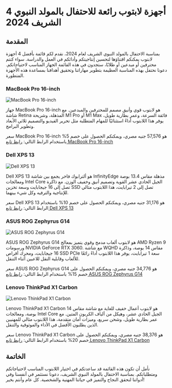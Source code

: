 # 4 أجهزة لابتوب رائعة للاحتفال بالمولد النبوي الشريف 2024

## المقدمة

بمناسبة الاحتفال بالمولد النبوي الشريف لعام 2024، نقدم لكم قائمة بأفضل 4 أجهزة لابتوب يمكنكم اقتناؤها لتحسين إنتاجيتكم وأدائكم في العمل والدراسة. سواء كنتم محترفين أو مبدعين أو طلابًا، ستجدون في هذه القائمة الجهاز المناسب لاحتياجاتكم. دعونا نحتفل بهذه المناسبة العظيمة بتطوير مهاراتنا وتحقيق أهدافنا بمساعدة هذه الأجهزة المتطورة.

### MacBook Pro 16-inch

![MacBook Pro 16-inch](https://example.com/macbook-pro-16.jpg?subid=12345)

جهاز MacBook Pro 16-inch هو لابتوب قوي وأنيق مصمم للمحترفين والمبدعين. مع شاشة Retina المذهلة، وشريحة M1 Pro أو M1 Max فائقة السرعة، وعمر بطارية طويل، يوفر هذا اللابتوب أداءً استثنائيًا للمهام المتطلبة مثل تحرير الفيديو والتصميم ثلاثي الأبعاد وتطوير البرامج.

سعر MacBook Pro 16-inch هو 57,576 جنيه مصري، ويمكنكم الحصول على خصم 5% باستخدام الرابط التالي: [رابط تابع MacBook Pro 16-inch](https://www.affiliatelink.com?brand=apple&product=macbook-pro-16&subid=12345)

### Dell XPS 13

![Dell XPS 13](https://example.com/dell-xps-13.jpg?subid=12345)

Dell XPS 13 هو ألترابوك فاخر يجمع بين شاشة InfinityEdge مذهلة مقاس 13.4 بوصة ومعالجات Intel Core الجيل الحادي عشر القوية وتصميم أنيق وخفيف الوزن. مع ذاكرة تصل إلى 16 جيجابايت وسعة تخزين SSD تصل إلى 2 تيرابايت، هذا اللابتوب مثالي للإنتاجية والترفيه وكل شيء بينهما.

سعر Dell XPS 13 هو 31,176 جنيه مصري، ويمكنكم الحصول على خصم 10% باستخدام الرابط التالي: [رابط تابع Dell XPS 13](https://www.affiliatelink.com?brand=dell&product=xps-13&subid=12345)

### ASUS ROG Zephyrus G14

![ASUS ROG Zephyrus G14](https://example.com/asus-rog-zephyrus-g14.jpg?subid=12345)

ASUS ROG Zephyrus G14 هو لابتوب ألعاب مدمج وقوي يتميز بمعالج AMD Ryzen 9 ورسومات NVIDIA GeForce RTX 3060. مع شاشة WQHD مقاس 14 بوصة، وذاكرة 16 جيجابايت، ومحرك أقراص SSD PCIe سعة 1 تيرابايت، يوفر هذا اللابتوب أداءً رائعًا للألعاب وقابلية النقل للاعبين أثناء التنقل.

سعر ASUS ROG Zephyrus G14 هو 34,776 جنيه مصري، ويمكنكم الحصول على خصم 15% باستخدام الرابط التالي: [رابط تابع ASUS ROG Zephyrus G14](https://www.affiliatelink.com?brand=asus&product=rog-zephyrus-g14&subid=12345)

### Lenovo ThinkPad X1 Carbon

![Lenovo ThinkPad X1 Carbon](https://example.com/lenovo-thinkpad-x1-carbon.jpg?subid=12345)

Lenovo ThinkPad X1 Carbon هو لابتوب أعمال خفيف للغاية مع شاشة مقاس 14 بوصة، ومعالجات Intel Core الجيل الحادي عشر، وهيكل من ألياف الكربون المتين. مع عمر بطارية طويل، وشحن سريع، وميزات أمان متقدمة، هذا اللابتوب مثالي للمهنيين الذين يطلبون الأفضل في الأداء والموثوقية والتنقل.

سعر Lenovo ThinkPad X1 Carbon هو 38,376 جنيه مصري، ويمكنكم الحصول على خصم 20% باستخدام الرابط التالي: [رابط تابع Lenovo ThinkPad X1 Carbon](https://www.affiliatelink.com?brand=lenovo&product=thinkpad-x1-carbon&subid=12345)

## الخاتمة

نأمل أن تكون هذه القائمة قد ساعدتكم في اختيار اللابتوب المناسب لاحتياجاتكم ومتطلباتكم. بمناسبة الاحتفال بالمولد النبوي الشريف، دعونا نستثمر في أنفسنا وفي أدواتنا لنحقق النجاح والتميز في حياتنا المهنية والشخصية. كل عام وأنتم بخير!